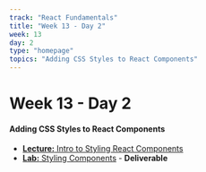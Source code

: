 ```yaml
---
track: "React Fundamentals"
title: "Week 13 - Day 2"
week: 13
day: 2
type: "homepage"
topics: "Adding CSS Styles to React Components"
---
```



# Week 13 - Day 2

#### Adding CSS Styles to React Components
- [**Lecture:** Intro to Styling React Components](/react-fundamentals/week-13/day-2/lecture-materials/intro-to-styling-components/)
- [**Lab:** Styling Components](/react-fundamentals/week-13/day-2/labs/styling-components-lab/) - **Deliverable**


